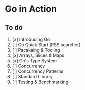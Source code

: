 # Go in Action

## To do
1. [x] Introducing Go
2. [ ] Go Quick Start (RSS searcher)
3. [ ] Pacakaing & Tooling
4. [x] Arrays, Slices & Maps
5. [x] Go's Type System
6. [ ] Concurrency
7. [ ] Concurrency Patterns
8. [ ] Standard Library
9. [ ] Testing & Benchmarking
